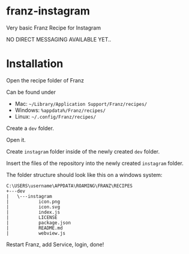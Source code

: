 # franz-instagram
Very basic Franz Recipe for Instagram

NO DIRECT MESSAGING AVAILABLE YET..

# Installation
Open the recipe folder of Franz

Can be found under

* Mac: `~/Library/Application Support/Franz/recipes/`
* Windows: `%appdata%/Franz/recipes/`
* Linux: `~/.config/Franz/recipes/`

Create a `dev` folder.

Open it.

Create `instagram` folder inside of the newly created `dev` folder.

Insert the files of the repository into the newly created `instagram` folder.

The folder structure should look like this on a windows system:

```
C:\USERS\username\APPDATA\ROAMING\FRANZ\RECIPES
+---dev
|   \---instagram
|           icon.png
|           icon.svg
|           index.js
|           LICENSE
|           package.json
|           README.md
|           webview.js
```

Restart Franz, add Service, login, done!
